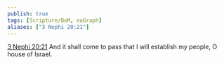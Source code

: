 ```yaml
---
publish: true
tags: [Scripture/BoM, noGraph]
aliases: ["3 Nephi 20:21"]
---
```

[3 Nephi 20:21](https://churchofjesuschrist.org/study/scriptures/bofm/3-ne/20?lang=eng&id=p21#p21) And it shall come to pass that I will establish my people, O house of Israel.
